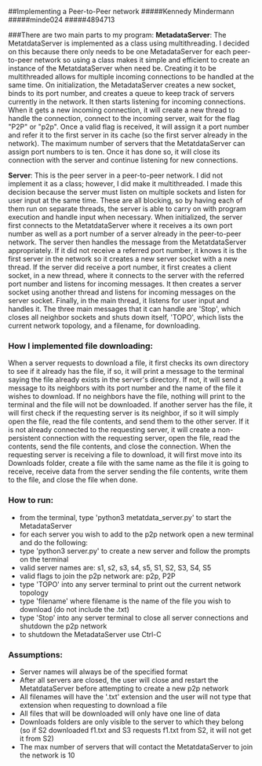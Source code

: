 ##Implementing a Peer-to-Peer network
#####Kennedy Mindermann
#####minde024
#####4894713

###There are two main parts to my program:
**MetadataServer**:
The MetatdataServer is implemented as a class using multithreading. I decided on this because there only needs to be one MetadataServer for each peer-to-peer network so using a class makes it simple and efficient to create an instance of the MetatdataServer when need be. Creating it to be multithreaded allows for multiple incoming connections to be handled at the same time.
On initialization, the MetadataServer creates a new socket, binds
to its port number, and creates a queue to keep track of servers currently in the
network. It then starts listening for incoming connections. When it gets a new incoming connection, it will create a new thread to handle the
connection, connect to the incoming server, wait for the flag "P2P" or "p2p".
Once a valid flag is received, it will assign it a port number and refer it to
the first server in its cache (so the first server already in the network). The
maximum number of servers that the MetatdataServer can assign port numbers to is
ten. Once it has done so, it will close its connection with the server and continue listening for new connections.

**Server**:
This is the peer server in a peer-to-peer network. I did not implement it as a
class; however, I did make it multithreaded. I made this decision because the
server must listen on multiple sockets and listen for user input at the same time. These are all blocking, so by having each of them run on separate threads,
the server is able to carry on with program execution and handle input when
necessary. When initialized, the server first connects to the MetatdataServer where it receives a its own port number as well as a port number of a server already in the peer-to-peer network. The server then handles
the message from the MetatdataServer appropriately. If it did not receive a referred port number, it knows it is the first server in the network so it creates a new server socket with a new thread. If the server did receive a port number, it first creates a client socket, in a new thread, where it connects to the server with the referred port number and listens for incoming messages. It then creates a server socket using another thread and listens for incoming messages on the server socket. Finally, in the main thread, it listens for user input and handles it. The three main messages that it can handle are 'Stop', which closes all neighbor sockets and shuts down itself, 'TOPO', which lists the current network topology, and a filename, for downloading.


### How I implemented file downloading:
When a server requests to download a file, it first checks its own directory to see if it already has the file, if so, it will print a message to the terminal saying the file already exists in the server's directory. If not, it will send a message to its neighbors with its port number and the name of the file it wishes to download. If no neighbors have the file, nothing will print to the terminal and the file will not be downloaded. If another server has the file, it will first check if the requesting server is its neighbor, if so it will simply open the file, read the file contents, and send them to the other server. If it is not already connected to the requesting server, it will create a non-persistent connection with the requesting server, open the file, read the contents, send the file contents, and close the connection. When the requesting server is receiving a file to download, it will first move into its Downloads folder, create a file with the same name as the file it is going to receive, receive data from the server sending the file contents, write them to the file, and close the file when done.

### How to run:
* from the terminal, type 'python3 metatdata_server.py' to start the MetadataServer
* for each server you wish to add to the p2p network open a new terminal and do the following:
* type 'python3 server.py' to create a new server and follow the prompts on the terminal
* valid server names are: s1, s2, s3, s4, s5, S1, S2, S3, S4, S5
* valid flags to join the p2p network are: p2p, P2P
* type 'TOPO' into any server terminal to print out the current network topology
* type 'filename' where filename is the name of the file you wish to download (do not include the .txt)
* type 'Stop' into any server terminal to close all server connections and shutdown the p2p network
* to shutdown the MetadataServer use Ctrl-C

### Assumptions:
* Server names will always be of the specified format
* After all servers are closed, the user will close and restart the MetatdataServer before attempting to create a new p2p network
* All filenames will have the '.txt' extension and the user will not type that extension when requesting to download a file
* All files that will be downloaded will only have one line of data
* Downloads folders are only visible to the server to which they belong (so if S2 downloaded f1.txt and S3 requests f1.txt from S2, it will not get it from S2)
* The max number of servers that will contact the MetatdataServer to join the network is 10
